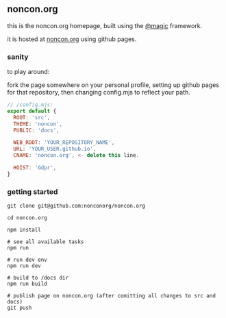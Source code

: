 ## noncon.org

this is the noncon.org homepage, built using the [@magic](https://github.com/magic/core) framework.

it is hosted at [noncon.org](https://noncon.org) using github pages.


### sanity
to play around:

fork the page somewhere on your personal profile,
setting up github pages for that repository,
then changing config.mjs to reflect your path.

``` javascript
// /config.mjs:
export default {
  ROOT: 'src',
  THEME: 'noncon',
  PUBLIC: 'docs',

  WEB_ROOT: 'YOUR_REPOSITORY_NAME',
  URL: 'YOUR_USER.github.io',
  CNAME: 'noncon.org', <- delete this line.

  HOIST: 'Gdpr',
}

```

### getting started
```
git clone git@github.com:nonconorg/noncon.org

cd noncon.org

npm install

# see all available tasks
npm run

# run dev env
npm run dev

# build to /docs dir
npm run build

# publish page on noncon.org (after comitting all changes to src and docs)
git push

```
